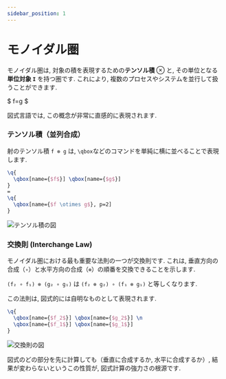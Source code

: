 ```yaml
---
sidebar_position: 1
---
```


# モノイダル圏

モノイダル圏は, 対象の積を表現するための**テンソル積** $\otimes$ と, その単位となる**単位対象 `I`** を持つ圏です. これにより, 複数のプロセスやシステムを並行して扱うことができます. 

$
f=g
$

図式言語では, この概念が非常に直感的に表現されます. 

### テンソル積（並列合成）

射のテンソル積 `f ⊗ g` は, `\qbox`などのコマンドを単純に横に並べることで表現します. 

```latex
\q{
  \qbox[name={$f$}] \qbox[name={$g$}]
}
=
\q{
  \qbox[name={$f \otimes g$}, p=2]
}
```

![テンソル積の図](https://placehold.co/350x150/F3F4F6/333333?text=f%20⊗%20g)

### 交換則 (Interchange Law)

モノイダル圏における最も重要な法則の一つが交換則です. これは, 垂直方向の合成（`∘`）と水平方向の合成（`⊗`）の順番を交換できることを示します. 

`(f₂ ∘ f₁) ⊗ (g₂ ∘ g₁)` は `(f₂ ⊗ g₂) ∘ (f₁ ⊗ g₁)` と等しくなります. 

この法則は, 図式的には自明なものとして表現されます. 

```latex
\q{
  \qbox[name={$f_2$}] \qbox[name={$g_2$}] \n
  \qbox[name={$f_1$}] \qbox[name={$g_1$}]
}
```

![交換則の図](https://placehold.co/250x250/F3F4F6/333333?text=Interchange%20Law)

図式のどの部分を先に計算しても（垂直に合成するか, 水平に合成するか）, 結果が変わらないというこの性質が, 図式計算の強力さの根源です. 
